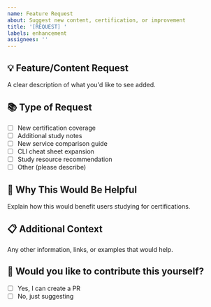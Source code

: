 ```yaml
---
name: Feature Request
about: Suggest new content, certification, or improvement
title: '[REQUEST] '
labels: enhancement
assignees: ''
---
```


## 💡 Feature/Content Request
A clear description of what you'd like to see added.

## 📚 Type of Request
- [ ] New certification coverage
- [ ] Additional study notes
- [ ] New service comparison guide
- [ ] CLI cheat sheet expansion
- [ ] Study resource recommendation
- [ ] Other (please describe)

## 🎯 Why This Would Be Helpful
Explain how this would benefit users studying for certifications.

## 📋 Additional Context
Any other information, links, or examples that would help.

## 🙋 Would you like to contribute this yourself?
- [ ] Yes, I can create a PR
- [ ] No, just suggesting
